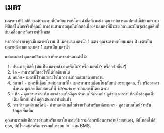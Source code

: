 # เมตร

เมตรทางฟิสิกส์คือองค์ประกอบที่บันทึกการบริโภค ดังชื่อที่แนะนำ คุณจะทำการแมปเหล่านี้กับเมตรทางฟิสิกส์ในโลกจริงที่คุณมี การอ่านสามารถถูกบันทึกต่อเนื่องตามเมตรที่มีระยะเวลาและเป็นจุดข้อมูลดิบที่ขับเคลื่อนการวิเคราะห์ทั้งหมด

หากอาคารของคุณมีเมตรพลังงาน 3 เมตรและเมตรน้ำ 1 เมตร คุณจะลงทะเบียนเมตร 3 เมตรเป็นเมตรพลังงานและเมตร 1 เมตรเป็นเมตรน้ำ

แต่ละเมตรมีคุณสมบัติบางอย่างที่สามารถกำหนดค่าได้:

1. ประเภทยูทิลิตี้ (มันเป็นเมตรพลังงานหรือไม่? หรือเมตรน้ำ? หรืออย่างอื่น?)
2. ชื่อ - สามารถเป็นอะไรก็ได้ที่อธิบายได้
3. หน่วย - เมตรนี้ใช้หน่วยอะไรในการบันทึกและแสดงการอ่าน
4. สถานที่ - เมตรนี้เชื่อมโยงกับสถานที่ใด เมตรสามารถเชื่อมโยงกับหน่วยรายบุคคล, ชั้น หรืออาคารทั้งหมด คุณจะเลือกสถานที่ที่ _ได้รับบริการ_ จากเมตรนี้โดยเฉพาะ
5. แท็ก - คุณสามารถแท็กเมตรด้วยแท็กที่คุณกำหนดไว้ล่วงหน้า ดูส่วนของการแท็กเพื่อข้อมูลเพิ่มเติมเกี่ยวกับทำไมคุณต้องการทำเช่นนั้น
6. การกำหนดค่าเบสไลน์ - กำหนดค่าเบสไลน์รายวันสำหรับแต่ละเมตร - ดูส่วนเบสไลน์สำหรับข้อมูลเพิ่มเติม

คุณสามารถบันทึกการอ่านสำหรับเมตรในหลายวิธี รวมถึงการป้อนการอ่านด้วยตนเอง, อัปโหลดไฟล์ csv, อัปโหลดบิลหรือการรวมกับระบบ IoT และ BMS.
